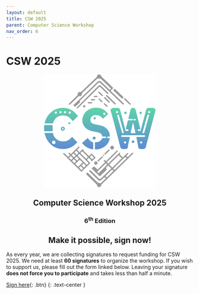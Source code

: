 ```yaml
---
layout: default
title: CSW 2025
parent: Computer Science Workshop
nav_order: 6
---
```


# CSW 2025

<img src="/assets/images/csw_logo_light.svg" style="display: block; margin: 0 auto; max-width: 300px;">

<div align="center">
    <h2>Computer Science Workshop 2025</h2>
    <h3>6<sup>th</sup> Edition</h3>
    <!-- <h2>September 9<sup>th</sup> and 10<sup>th</sup>, 2024</h2>
    Room 505, DIBRIS (Valletta Puggia), Università di Genova
    <br>
    Via Dodecaneso 35, Genoa
    <br>
    <b><i>with the contribution of the University of Genoa</i></b> -->
    <h2>Make it possible, sign now!</h2>
</div>

As every year, we are collecting signatures to request funding for CSW 2025.
We need at least **60 signatures** to organize the workshop.
If you wish to support us, please fill out the form linked below.
Leaving your signature **does not force you to participate** and takes less than half a minute.

[Sign here](https://forms.gle/ZnmesPY1FhhkBYbT9){: .btn}
{: .text-center }